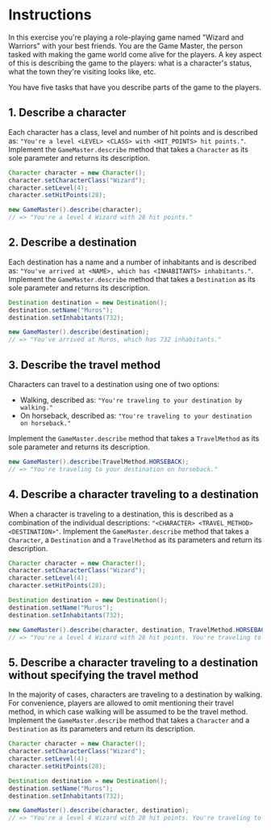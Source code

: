 # Instructions

In this exercise you're playing a role-playing game named "Wizard and Warriors" with your best friends.
You are the Game Master, the person tasked with making the game world come alive for the players.
A key aspect of this is describing the game to the players: what is a character's status, what the town they're visiting looks like, etc.

You have five tasks that have you describe parts of the game to the players.

## 1. Describe a character

Each character has a class, level and number of hit points and is described as: `"You're a level <LEVEL> <CLASS> with <HIT_POINTS> hit points."`.
Implement the `GameMaster.describe` method that takes a `Character` as its sole parameter and returns its description.

```java
Character character = new Character();
character.setCharacterClass("Wizard");
character.setLevel(4);
character.setHitPoints(28);

new GameMaster().describe(character);
// => "You're a level 4 Wizard with 28 hit points."
```

## 2. Describe a destination

Each destination has a name and a number of inhabitants and is described as: `"You've arrived at <NAME>, which has <INHABITANTS> inhabitants."`.
Implement the `GameMaster.describe` method that takes a `Destination` as its sole parameter and returns its description.

```java
Destination destination = new Destination();
destination.setName("Muros");
destination.setInhabitants(732);

new GameMaster().describe(destination);
// => "You've arrived at Muros, which has 732 inhabitants."
```

## 3. Describe the travel method

Characters can travel to a destination using one of two options:

- Walking, described as: `"You're traveling to your destination by walking."`
- On horseback, described as: `"You're traveling to your destination on horseback."`

Implement the `GameMaster.describe` method that takes a `TravelMethod` as its sole parameter and returns its description.

```java
new GameMaster().describe(TravelMethod.HORSEBACK);
// => "You're traveling to your destination on horseback."
```

## 4. Describe a character traveling to a destination

When a character is traveling to a destination, this is described as a combination of the individual descriptions: `"<CHARACTER> <TRAVEL_METHOD> <DESTINATION>"`.
Implement the `GameMaster.describe` method that takes a `Character`, a `Destination` and a `TravelMethod` as its parameters and return its description.

```java
Character character = new Character();
character.setCharacterClass("Wizard");
character.setLevel(4);
character.setHitPoints(28);

Destination destination = new Destination();
destination.setName("Muros");
destination.setInhabitants(732);

new GameMaster().describe(character, destination, TravelMethod.HORSEBACK);
// => "You're a level 4 Wizard with 28 hit points. You're traveling to your destination on horseback. You've arrived at Muros, which has 732 inhabitants."
```

## 5. Describe a character traveling to a destination without specifying the travel method

In the majority of cases, characters are traveling to a destination by walking.
For convenience, players are allowed to omit mentioning their travel method, in which case walking will be assumed to be the travel method.
Implement the `GameMaster.describe` method that takes a `Character` and a `Destination` as its parameters and return its description.

```java
Character character = new Character();
character.setCharacterClass("Wizard");
character.setLevel(4);
character.setHitPoints(28);

Destination destination = new Destination();
destination.setName("Muros");
destination.setInhabitants(732);

new GameMaster().describe(character, destination);
// => "You're a level 4 Wizard with 28 hit points. You're traveling to your destination by walking. You've arrived at Muros, which has 732 inhabitants."
```
